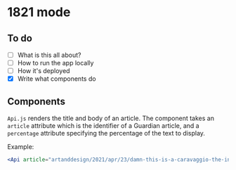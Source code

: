# 1821 mode

## To do

- [ ] What is this all about?
- [ ] How to run the app locally
- [ ] How it's deployed
- [x] Write what components do

## Components

`Api.js` renders the title and body of an article.
The component takes an `article` attribute which is the identifier of a Guardian article, and a `percentage` attribute specifying the percentage of the text to display.

Example:
```jsx
<Api article="artanddesign/2021/apr/23/damn-this-is-a-caravaggio-the-inside-story-of-an-old-master-found-in-spain" percentage="60" />
```